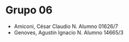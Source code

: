 # Grupo 06
- Amiconi, César Claudio N. Alumno 01626/7 
- Genoves, Agustin Ignacio N. Alumno 14665/3
